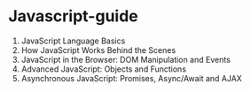 # Javascript-guide

1. JavaScript Language Basics
2. How JavaScript Works Behind the Scenes
3. JavaScript in the Browser: DOM Manipulation and Events
4. Advanced JavaScript: Objects and Functions
5. Asynchronous JavaScript: Promises, Async/Await and AJAX